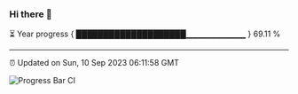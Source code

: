 ### Hi there 👋

⏳ Year progress { ████████████████████▁▁▁▁▁▁▁▁▁▁ } 69.11 %

---

⏰ Updated on Sun, 10 Sep 2023 06:11:58 GMT

![Progress Bar CI](https://github.com/liununu/liununu/workflows/Progress%20Bar%20CI/badge.svg)
